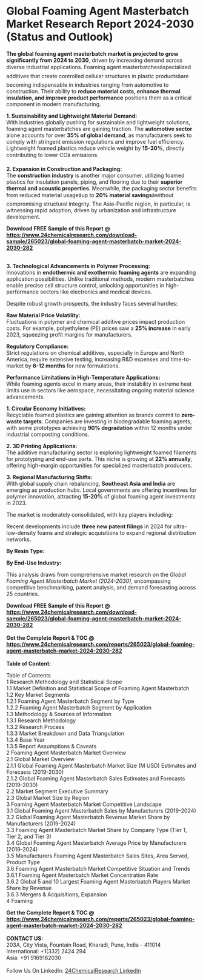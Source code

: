 <h1>Global Foaming Agent Masterbatch Market Research Report 2024-2030 (Status and Outlook)</h1><p><strong>The global foaming agent masterbatch market is projected to grow significantly from 2024 to 2030</strong>, driven by increasing demand across diverse industrial applications. Foaming agent masterbatchesâspecialized additives that create controlled cellular structures in plastic productsâare becoming indispensable in industries ranging from automotive to construction. Their ability to <strong>reduce material costs, enhance thermal insulation, and improve product performance</strong> positions them as a critical component in modern manufacturing.</p><p><strong>1. Sustainability and Lightweight Material Demand:</strong><br>
With industries globally pushing for sustainable and lightweight solutions, foaming agent masterbatches are gaining traction. The <strong>automotive sector</strong> alone accounts for over <strong>35% of global demand</strong>, as manufacturers seek to comply with stringent emission regulations and improve fuel efficiency. Lightweight foamed plastics reduce vehicle weight by <strong>15-30%</strong>, directly contributing to lower COâ emissions.</p><p><strong>2. Expansion in Construction and Packaging:</strong><br>
The <strong>construction industry</strong> is another major consumer, utilizing foamed plastics for insulation panels, piping, and flooring due to their <strong>superior thermal and acoustic properties</strong>. Meanwhile, the packaging sector benefits from reduced material usageâup to <strong>20% material savings</strong>âwithout compromising structural integrity. The Asia-Pacific region, in particular, is witnessing rapid adoption, driven by urbanization and infrastructure development.</p><div><b>Download FREE Sample of this Report @ 
            <a href="https://www.24chemicalresearch.com/download-sample/265023/global-foaming-agent-masterbatch-market-2024-2030-282">
            https://www.24chemicalresearch.com/download-sample/265023/global-foaming-agent-masterbatch-market-2024-2030-282</a></b></div><br><p><strong>3. Technological Advancements in Polymer Processing:</strong><br>
Innovations in <strong>endothermic and exothermic foaming agents</strong> are expanding application possibilities. Unlike traditional methods, modern masterbatches enable precise cell structure control, unlocking opportunities in high-performance sectors like electronics and medical devices.</p><p>Despite robust growth prospects, the industry faces several hurdles:</p><p><strong>Raw Material Price Volatility:</strong><br>
	Fluctuations in polymer and chemical additive prices impact production costs. For example, polyethylene (PE) prices saw a <strong>25% increase</strong> in early 2023, squeezing profit margins for manufacturers.</p><p><strong>Regulatory Compliance:</strong><br>
	Strict regulations on chemical additives, especially in Europe and North America, require extensive testing, increasing R&amp;D expenses and time-to-market by <strong>6-12 months</strong> for new formulations.</p><p><strong>Performance Limitations in High-Temperature Applications:</strong><br>
	While foaming agents excel in many areas, their instability in extreme heat limits use in sectors like aerospace, necessitating ongoing material science advancements.</p><p><strong>1. Circular Economy Initiatives:</strong><br>
Recyclable foamed plastics are gaining attention as brands commit to <strong>zero-waste targets</strong>. Companies are investing in biodegradable foaming agents, with some prototypes achieving <strong>90% degradation</strong> within 12 months under industrial composting conditions.</p><p><strong>2. 3D Printing Applications:</strong><br>
The additive manufacturing sector is exploring lightweight foamed filaments for prototyping and end-use parts. This niche is growing at <strong>22% annually</strong>, offering high-margin opportunities for specialized masterbatch producers.</p><p><strong>3. Regional Manufacturing Shifts:</strong><br>
With global supply chain rebalancing, <strong>Southeast Asia and India</strong> are emerging as production hubs. Local governments are offering incentives for polymer innovation, attracting <strong>15-20%</strong> of global foaming agent investments in 2023.</p><p>The market is moderately consolidated, with key players including:</p><p>Recent developments include <strong>three new patent filings</strong> in 2024 for ultra-low-density foams and strategic acquisitions to expand regional distribution networks.</p><p><strong>By Resin Type:</strong></p><p><strong>By End-Use Industry:</strong></p><p>This analysis draws from comprehensive market research on the <em>Global Foaming Agent Masterbatch Market (2024-2030)</em>, encompassing competitive benchmarking, patent analysis, and demand forecasting across 25 countries.</p><div><b>Download FREE Sample of this Report @ 
            <a href="https://www.24chemicalresearch.com/download-sample/265023/global-foaming-agent-masterbatch-market-2024-2030-282">
            https://www.24chemicalresearch.com/download-sample/265023/global-foaming-agent-masterbatch-market-2024-2030-282</a></b></div><br><div><b>Get the Complete Report & TOC @ 
            <a href="https://www.24chemicalresearch.com/reports/265023/global-foaming-agent-masterbatch-market-2024-2030-282">
            https://www.24chemicalresearch.com/reports/265023/global-foaming-agent-masterbatch-market-2024-2030-282</a></b></div><br>
            <b>Table of Content:</b><p>Table of Contents<br />
1 Research Methodology and Statistical Scope<br />
1.1 Market Definition and Statistical Scope of Foaming Agent Masterbatch<br />
1.2 Key Market Segments<br />
1.2.1 Foaming Agent Masterbatch Segment by Type<br />
1.2.2 Foaming Agent Masterbatch Segment by Application<br />
1.3 Methodology & Sources of Information<br />
1.3.1 Research Methodology<br />
1.3.2 Research Process<br />
1.3.3 Market Breakdown and Data Triangulation<br />
1.3.4 Base Year<br />
1.3.5 Report Assumptions & Caveats<br />
2 Foaming Agent Masterbatch Market Overview<br />
2.1 Global Market Overview<br />
2.1.1 Global Foaming Agent Masterbatch Market Size (M USD) Estimates and Forecasts (2019-2030)<br />
2.1.2 Global Foaming Agent Masterbatch Sales Estimates and Forecasts (2019-2030)<br />
2.2 Market Segment Executive Summary<br />
2.3 Global Market Size by Region<br />
3 Foaming Agent Masterbatch Market Competitive Landscape<br />
3.1 Global Foaming Agent Masterbatch Sales by Manufacturers (2019-2024)<br />
3.2 Global Foaming Agent Masterbatch Revenue Market Share by Manufacturers (2019-2024)<br />
3.3 Foaming Agent Masterbatch Market Share by Company Type (Tier 1, Tier 2, and Tier 3)<br />
3.4 Global Foaming Agent Masterbatch Average Price by Manufacturers (2019-2024)<br />
3.5 Manufacturers Foaming Agent Masterbatch Sales Sites, Area Served, Product Type<br />
3.6 Foaming Agent Masterbatch Market Competitive Situation and Trends<br />
3.6.1 Foaming Agent Masterbatch Market Concentration Rate<br />
3.6.2 Global 5 and 10 Largest Foaming Agent Masterbatch Players Market Share by Revenue<br />
3.6.3 Mergers & Acquisitions, Expansion<br />
4 Foaming</p><div><b>Get the Complete Report & TOC @ 
            <a href="https://www.24chemicalresearch.com/reports/265023/global-foaming-agent-masterbatch-market-2024-2030-282">
            https://www.24chemicalresearch.com/reports/265023/global-foaming-agent-masterbatch-market-2024-2030-282</a></b></div><br><b>CONTACT US:</b><br>
            203A, City Vista, Fountain Road, Kharadi, Pune, India - 411014<br>
            International: +1(332) 2424 294<br>
            Asia: +91 9169162030 <br><br>
            Follow Us On LinkedIn: <a href="https://www.linkedin.com/company/24chemicalresearch/">24ChemicalResearch LinkedIn</a>